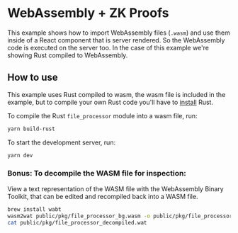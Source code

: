 # WebAssembly + ZK Proofs

This example shows how to import WebAssembly files (`.wasm`) and use them inside of a React component that is server rendered. So the WebAssembly code is executed on the server too. In the case of this example we're showing Rust compiled to WebAssembly.

## How to use
This example uses Rust compiled to wasm, the wasm file is included in the example, but to compile your own Rust code you'll have to [install](https://www.rust-lang.org/learn/get-started) Rust.

To compile the Rust `file_processor` module into a wasm file, run:

```bash
yarn build-rust
```

To start the development server, run:

```bash
yarn dev
```

### Bonus: To decompile the WASM file for inspection:
View a text representation of the WASM file with the WebAssembly Binary Toolkit, that can be edited and recompiled back into a WASM file.

```bash
brew install wabt
wasm2wat public/pkg/file_processor_bg.wasm -o public/pkg/file_processor_decompiled.wat
cat public/pkg/file_processor_decompiled.wat
```

